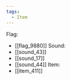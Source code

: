 ```yaml
---
tags:
  - Item
---
```

Flag:
- [[flag_9880]]
Sound:
- [[sound_43]]
- [[sound_17]]
- [[sound_44]]
Item:
- [[item_411]]

